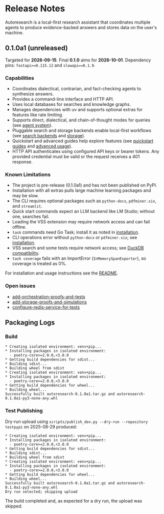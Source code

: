 # Release Notes

Autoresearch is a local-first research assistant that coordinates multiple
agents to produce evidence-backed answers and stores data on the user's
machine.

## 0.1.0a1 (unreleased)

Targeted for **2026-09-15**. Final **0.1.0** aims for **2026-10-01**.
Dependency pins: `fastapi>=0.115.12` and `slowapi==0.1.9`.

### Capabilities

- Coordinates dialectical, contrarian, and fact-checking agents to synthesize
  answers.
- Provides a command-line interface and HTTP API.
- Uses local databases for searches and knowledge graphs.
- Manages dependencies with uv and supports optional extras for features like
  rate limiting.
- Supports direct, dialectical, and chain-of-thought modes for queries (see
  [agent system](agent_system.md)).
- Pluggable search and storage backends enable local-first workflows (see
  [search backends](search_backends.md) and [storage](storage.md)).
- Quickstart and advanced guides help explore features (see [quickstart
  guides](quickstart_guides.md) and [advanced usage](advanced_usage.md)).
- HTTP API authenticates using configured API keys or bearer tokens. Any
  provided credential must be valid or the request receives a 401 response.

### Known Limitations

- The project is pre-release (0.1.0a1) and has not been published on PyPI.
- Installation with all extras pulls large machine learning packages and may be
  slow.
- The CLI requires optional packages such as `python-docx`, `pdfminer.six`, and
  `streamlit`.
- Quick start commands expect an LLM backend like LM Studio; without one,
  searches fail.
- Loading the VSS extension may require network access and can fail offline.
- `task` commands need Go Task; install it as noted in
  [installation](installation.md).
- CLI operations error without `python-docx` or `pdfminer.six`; see
  [installation](installation.md).
- VSS search and some tests require network access; see
  [DuckDB compatibility](duckdb_compatibility.md).
- `task coverage` fails with an ImportError (`InMemorySpanExporter`), so
  coverage is treated as 0%.

For installation and usage instructions see the [README](../README.md).

### Open issues

- [add-orchestration-proofs-and-tests](
  ../issues/add-orchestration-proofs-and-tests.md)
- [add-storage-proofs-and-simulations](
  ../issues/add-storage-proofs-and-simulations.md)
- [configure-redis-service-for-tests](
  ../issues/configure-redis-service-for-tests.md)

## Packaging Logs

### Build

```text
* Creating isolated environment: venv+pip...
* Installing packages in isolated environment:
  - poetry-core>=2.0.0,<3.0.0
* Getting build dependencies for sdist...
* Building sdist...
* Building wheel from sdist
* Creating isolated environment: venv+pip...
* Installing packages in isolated environment:
  - poetry-core>=2.0.0,<3.0.0
* Getting build dependencies for wheel...
* Building wheel...
Successfully built autoresearch-0.1.0a1.tar.gz and autoresearch-0.1.0a1-py3-none-any.whl
```

### Test Publishing

Dry-run upload using ``scripts/publish_dev.py --dry-run --repository testpypi``
on 2025-08-29 produced:

```text
* Creating isolated environment: venv+pip...
* Installing packages in isolated environment:
  - poetry-core>=2.0.0,<3.0.0
* Getting build dependencies for sdist...
* Building sdist...
* Building wheel from sdist
* Creating isolated environment: venv+pip...
* Installing packages in isolated environment:
  - poetry-core>=2.0.0,<3.0.0
* Getting build dependencies for wheel...
* Building wheel...
Successfully built autoresearch-0.1.0a1.tar.gz and autoresearch-0.1.0a1-py3-none-any.whl
Dry run selected; skipping upload
```
The build completed and, as expected for a dry run, the upload was skipped.
